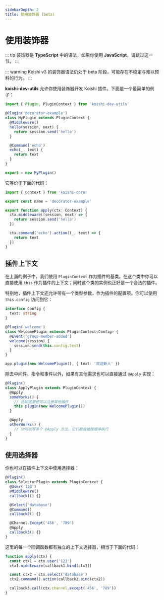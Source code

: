 ```yaml
---
sidebarDepth: 2
title: 使用装饰器 (beta)
---
```


# 使用装饰器 <Badge text="beta" type="warning"/>

::: tip
装饰器是 **TypeScript** 中的语法，如果你使用 **JavaScript**，请跳过这一节。
:::

::: warning
Koishi v3 的装饰器语法仍处于 beta 阶段，可能存在不稳定与难以预料的行为。
:::

**koishi-dev-utils** 允许你使用装饰器开发 Koishi 插件。下面是一个最简单的例子：

```ts
import { Plugin, PluginContext } from 'koishi-dev-utils'

@Plugin('decorator-example')
class MyPlugin extends PluginContext {
  @Middleware()
  hello(session, next) {
    return session.send('hello')
  }

  @Command('echo')
  echo(_, text) {
    return text
  }
}

export = new MyPlugin()
```

它等价于下面的代码：

```ts
import { Context } from 'koishi-core'

export const name = 'decorator-example'

export function apply(ctx: Context) {
  ctx.middleware((session, next) => {
    return session.send('hello')
  })

  ctx.command('echo').action((_, text) => {
    return text
  })
}
```

## 插件上下文

在上面的例子中，我们使用 `PluginContext` 作为插件的基类。在这个类中你可以直接使用 `this` 作为插件的上下文；同时这个类的实例也正好是一个合法的插件。

特别地，插件上下文还允许带有一个类型参数，作为插件的配置项。你可以使用 `this.config` 访问到它：

```ts
interface Config {
  text: string
}

@Plugin('welcome')
class WelcomePlugin extends PluginContext<Config> {
  @Event('group-member-added')
  welcome(session) {
    session.send(this.config.text)
  }
}

app.plugin(new WelcomePlugin(), { text: '欢迎新人' })
```

除去中间件、指令和事件以外，如果有其他需求也可以直接通过 `@Apply` 实现：

```ts
@Plugin()
class ApplyPlugin extends PluginContext {
  @Apply
  someWorks() {
    // 比如这里还可以注册其他插件
    this.plugin(new WelcomePlugin())
  }

  @Apply
  otherWorks() {
    // 你可以写多个 @Apply 方法，它们都会被按顺序执行
  }
}
```

## 使用选择器

你也可以在插件上下文中使用选择器：

```ts
@Plugin()
class SelectorPlugin extends PluginContext {
  @User('123')
  @Middleware()
  callback1() {}

  @Select('database')
  @Command()
  callback2() {}

  @Channel.Except('456', '789')
  @Apply
  callback3() {}
}
```

这里的每一个回调函数都有独立的上下文选择器，相当于下面的代码：

```ts
function apply(ctx) {
  const ctx1 = ctx.user('123')
  ctx1.middleware(callback1.bind(ctx1))

  const ctx2 = ctx.select('database')
  ctx2.command().action(callback2.bind(ctx2))

  callback3.call(ctx.channel.except('456', '789'))
}
```

